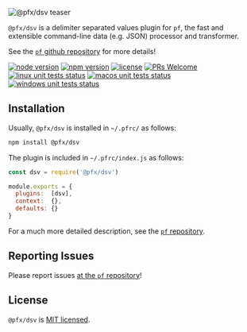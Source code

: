![@pfx/dsv teaser][teaser]

`@pfx/dsv` is a delimiter separated values plugin for `pf`, the fast and extensible command-line data (e.g. JSON) processor and transformer.

See the [`pf` github repository][pf] for more details!

[![node version][node-shield]][node]
[![npm version][npm-shield]][npm-package]
[![license][license-shield]][license]
[![PRs Welcome][prs-shield]][pfx-how-to-contribute]
[![linux unit tests status][linux-unit-tests-shield]][actions]
[![macos unit tests status][macos-unit-tests-shield]][actions]
[![windows unit tests status][windows-unit-tests-shield]][actions]

## Installation

Usually, `@pfx/dsv` is installed in `~/.pfrc/` as follows:

```bash
npm install @pfx/dsv
```

The plugin is included in `~/.pfrc/index.js` as follows:

```js
const dsv = require('@pfx/dsv')

module.exports = {
  plugins:  [dsv],
  context:  {},
  defaults: {}
}
```

For a much more detailed description, see the [`pf` repository][pf].

## Reporting Issues

Please report issues [at the `pf` repository][issues]!

## License

`@pfx/dsv` is [MIT licensed][license].

[npm-package]: https://www.npmjs.com/package/@pfx/dsv
[license]: https://github.com/Yord/pfx-dsv/blob/master/LICENSE
[teaser]: ./teaser.gif
[pf]: https://github.com/Yord/pf
[actions]: https://github.com/Yord/pfx-dsv/actions
[npm-shield]: https://img.shields.io/npm/v/@pfx/dsv.svg?color=orange
[license-shield]: https://img.shields.io/npm/l/@pfx/dsv?color=yellow
[node-shield]: https://img.shields.io/node/v/@pfx/dsv?color=red
[node]: https://nodejs.org/
[prs-shield]: https://img.shields.io/badge/PRs-welcome-green.svg
[pfx-how-to-contribute]: https://github.com/Yord/pf
[linux-unit-tests-shield]: https://github.com/Yord/pfx-dsv/workflows/linux/badge.svg?branch=master
[macos-unit-tests-shield]: https://github.com/Yord/pfx-dsv/workflows/macos/badge.svg?branch=master
[windows-unit-tests-shield]: https://github.com/Yord/pfx-dsv/workflows/windows/badge.svg?branch=master
[issues]: https://github.com/Yord/pf/issues